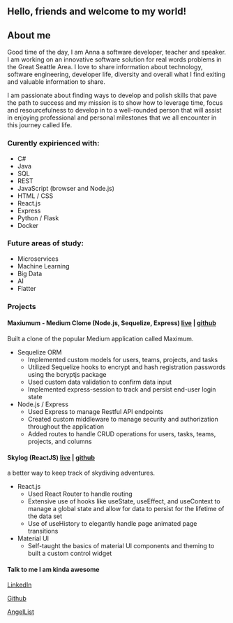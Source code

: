## Hello, friends and welcome to my world!

## About me

Good time of the day, I am Anna a software developer, teacher and speaker. I am working on an innovative software solution for real words problems in the Great Seattle Area. I love to share information about technology, software engineering, developer life,  diversity and overall what I find exiting and valuable information to share.

I am passionate about finding ways to develop and polish skills that pave the path to success and my mission is to show how to leverage time, focus and resourcefulness to develop in to a well-rounded person that will assist in enjoying professional and personal milestones that we all encounter in this journey called life.

### Curently expirienced with:
- C#
- Java
- SQL
- REST
- JavaScript (browser and Node.js)
- HTML / CSS
- React.js
- Express
- Python / Flask
- Docker

### Future areas of study:
- Microservices
- Machine Learning
- Big Data
- AI
- Flatter


### Projects

#### Maxiumum - Medium Clome (Node.js, Sequelize, Express) [live](https://polar-springs-21679.herokuapp.com/) | [github](https://github.com/arsentieva/maximum.git) 
Built a clone of the popular Medium application called Maximum.

- Sequelize ORM
  - Implemented custom models for users, teams, projects, and tasks
  - Utilized Sequelize hooks to encrypt and hash registration passwords using the bcryptjs package
  - Used custom data validation to confirm data input
  - Implemented express-session to track and persist end-user login state
- Node.js / Express
  - Used Express to manage Restful API endpoints
  - Created custom middleware to manage security and authorization throughout the application
  - Added routes to handle CRUD operations for users, tasks, teams, projects, and columns

#### Skylog   (ReactJS) [live](https://skydivinglog.herokuapp.com/) | [github](https://github.com/arsentieva/skylog_app)
a better way to keep track of skydiving adventures.

- React.js 
  - Used React Router to handle routing
  - Extensive use of hooks like useState, useEffect, and useContext to manage a global state and allow for data to persist for the lifetime of the data set
  - Use of useHistory to elegantly handle page animated page transitions
- Material UI 
  - Self-taught the basics of material UI components and theming to built a custom control widget


#### Talk to me I am kinda awesome
[LinkedIn](https://www.linkedin.com/in/annaarsentieva/)

[Github](https://github.com/arsentieva)

[AngelList](https://angel.co/u/anna-arsentieva)


